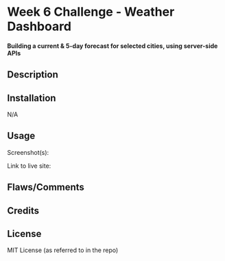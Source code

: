 # Week 6 Challenge - Weather Dashboard
#### Building a current &amp; 5-day forecast for selected cities, using server-side APIs

## Description



## Installation

N/A

## Usage



Screenshot(s): 

Link to live site: 


## Flaws/Comments



## Credits



## License

MIT License (as referred to in the repo)

